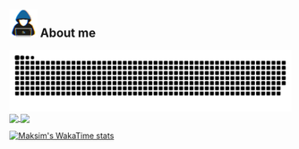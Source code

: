 

## <picture><img src = "https://github.com/0xAbdulKhalid/0xAbdulKhalid/raw/main/assets/mdImages/about_me.gif" width = 50px></picture> **About me**

<div align="center">
  <img  src="https://github.com/1999AZZAR/1999AZZAR/blob/main/resources/img/grid-snake.svg"
       alt="snake" /></a>
</div>

<a href="https://github.com/madzarm">
  <img height=200 align="center" src="https://github-readme-stats-5nmg.vercel.app/api?username=madzarm&include_all_commits=true&show_icons=true&hide=stars&rank_icon=github&bg_color=30,e96443,904e95&title_color=fff&text_color=fff&icon_color=fff" />
</a>
<a href="https://github.com/madzarm">
  <img height=200 align="center" src="https://github-readme-stats-5nmg.vercel.app/api/top-langs/?username=madzarm&card_width=320&bg_color=30,e96443,904e95&title_color=fff&text_color=fff" />
</a>

[![Maksim's WakaTime stats](https://github-readme-stats-5nmg.vercel.app/api/wakatime?username=madzarmaksim&bg_color=30,e96443,904e95&title_color=fff&text_color=fff)](https://github.com/anuraghazra/github-readme-stats)
